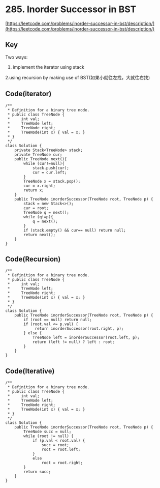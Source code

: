 # 285. Inorder Successor in BST
[https://leetcode.com/problems/inorder-successor-in-bst/description/](https://leetcode.com/problems/inorder-successor-in-bst/description/)
## Key
Two ways:

1. implement the iterator using stack 

2.using recursion by making use of BST(如果小就往左找，大就往右找)

## Code(iterator)
```
/**
 * Definition for a binary tree node.
 * public class TreeNode {
 *     int val;
 *     TreeNode left;
 *     TreeNode right;
 *     TreeNode(int x) { val = x; }
 * }
 */
class Solution {
    private Stack<TreeNode> stack;
    private TreeNode cur;
    public TreeNode next(){
        while (cur!=null){
            stack.push(cur);
            cur = cur.left;
        }
        TreeNode x = stack.pop();
        cur = x.right;
        return x;
    }
    public TreeNode inorderSuccessor(TreeNode root, TreeNode p) {
        stack = new Stack<>();        
        cur = root;
        TreeNode q = next();
        while (q!=p){
            q = next();
        }
        if (stack.empty() && cur== null) return null;
        return next();
    }
}
```

## Code(Recursion)
```
/**
 * Definition for a binary tree node.
 * public class TreeNode {
 *     int val;
 *     TreeNode left;
 *     TreeNode right;
 *     TreeNode(int x) { val = x; }
 * }
 */
class Solution {
    public TreeNode inorderSuccessor(TreeNode root, TreeNode p) {
        if (root == null) return null;
        if (root.val <= p.val) {
             return inorderSuccessor(root.right, p);
        } else {
            TreeNode left = inorderSuccessor(root.left, p);
            return (left != null) ? left : root;
        }
    }
}
```

## Code(Iterative)
```
/**
 * Definition for a binary tree node.
 * public class TreeNode {
 *     int val;
 *     TreeNode left;
 *     TreeNode right;
 *     TreeNode(int x) { val = x; }
 * }
 */
class Solution {
    public TreeNode inorderSuccessor(TreeNode root, TreeNode p) {
        TreeNode succ = null;
        while (root != null) {
            if (p.val < root.val) {
                succ = root;
                root = root.left;
            }
            else
                root = root.right;
        }
        return succ;
    }
}
```
